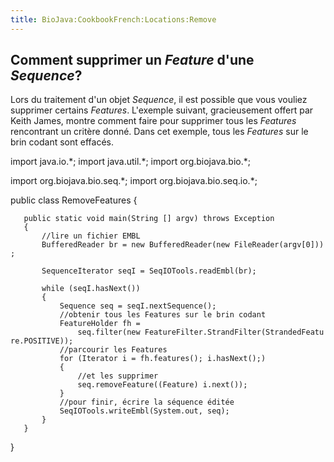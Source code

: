 ```yaml
---
title: BioJava:CookbookFrench:Locations:Remove
---
```


Comment supprimer un *Feature* d'une *Sequence*?
------------------------------------------------

Lors du traitement d'un objet *Sequence*, il est possible que vous
vouliez supprimer certains *Features*. L'exemple suivant, gracieusement
offert par Keith James, montre comment faire pour supprimer tous les
*Features* rencontrant un critère donné. Dans cet exemple, tous les
*Features* sur le brin codant sont effacés.

<java> import java.io.\*; import java.util.\*; import
org.biojava.bio.\*;

import org.biojava.bio.seq.\*; import org.biojava.bio.seq.io.\*;

public class RemoveFeatures {

`   public static void main(String [] argv) throws Exception`  
`   {`  
`       //lire un fichier EMBL`  
`       BufferedReader br = new BufferedReader(new FileReader(argv[0]));`

`       SequenceIterator seqI = SeqIOTools.readEmbl(br);`  
`       `  
`       while (seqI.hasNext())`  
`       {`  
`           Sequence seq = seqI.nextSequence();`  
`           //obtenir tous les Features sur le brin codant`  
`           FeatureHolder fh =`  
`               seq.filter(new FeatureFilter.StrandFilter(StrandedFeature.POSITIVE));`  
`           //parcourir les Features`  
`           for (Iterator i = fh.features(); i.hasNext();)`  
`           {`  
`               //et les supprimer `  
`               seq.removeFeature((Feature) i.next());`  
`           }`  
`           //pour finir, écrire la séquence éditée`  
`           SeqIOTools.writeEmbl(System.out, seq);`  
`       }`  
`   }`

} </java>
